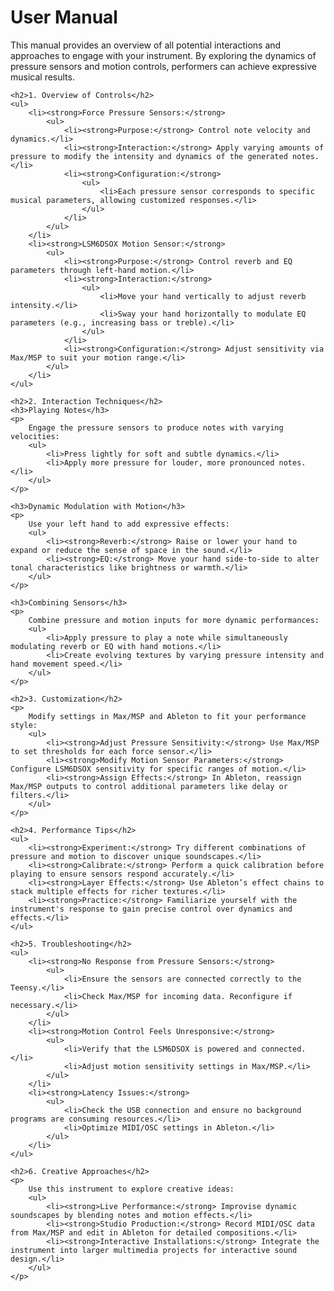 <!DOCTYPE html>
<html lang="en">
<head>
    <meta charset="UTF-8">
    <meta name="viewport" content="width=device-width, initial-scale=1.0">
    <title>User Manual</title>
</head>
<body>
    <h1>User Manual</h1>
    <p>
        This manual provides an overview of all potential interactions and approaches to engage with your instrument. By exploring the dynamics of pressure sensors and motion controls, performers can achieve expressive musical results.
    </p>

    <h2>1. Overview of Controls</h2>
    <ul>
        <li><strong>Force Pressure Sensors:</strong>
            <ul>
                <li><strong>Purpose:</strong> Control note velocity and dynamics.</li>
                <li><strong>Interaction:</strong> Apply varying amounts of pressure to modify the intensity and dynamics of the generated notes.</li>
                <li><strong>Configuration:</strong>
                    <ul>
                        <li>Each pressure sensor corresponds to specific musical parameters, allowing customized responses.</li>
                    </ul>
                </li>
            </ul>
        </li>
        <li><strong>LSM6DSOX Motion Sensor:</strong>
            <ul>
                <li><strong>Purpose:</strong> Control reverb and EQ parameters through left-hand motion.</li>
                <li><strong>Interaction:</strong>
                    <ul>
                        <li>Move your hand vertically to adjust reverb intensity.</li>
                        <li>Sway your hand horizontally to modulate EQ parameters (e.g., increasing bass or treble).</li>
                    </ul>
                </li>
                <li><strong>Configuration:</strong> Adjust sensitivity via Max/MSP to suit your motion range.</li>
            </ul>
        </li>
    </ul>

    <h2>2. Interaction Techniques</h2>
    <h3>Playing Notes</h3>
    <p>
        Engage the pressure sensors to produce notes with varying velocities:
        <ul>
            <li>Press lightly for soft and subtle dynamics.</li>
            <li>Apply more pressure for louder, more pronounced notes.</li>
        </ul>
    </p>

    <h3>Dynamic Modulation with Motion</h3>
    <p>
        Use your left hand to add expressive effects:
        <ul>
            <li><strong>Reverb:</strong> Raise or lower your hand to expand or reduce the sense of space in the sound.</li>
            <li><strong>EQ:</strong> Move your hand side-to-side to alter tonal characteristics like brightness or warmth.</li>
        </ul>
    </p>

    <h3>Combining Sensors</h3>
    <p>
        Combine pressure and motion inputs for more dynamic performances:
        <ul>
            <li>Apply pressure to play a note while simultaneously modulating reverb or EQ with hand motions.</li>
            <li>Create evolving textures by varying pressure intensity and hand movement speed.</li>
        </ul>
    </p>

    <h2>3. Customization</h2>
    <p>
        Modify settings in Max/MSP and Ableton to fit your performance style:
        <ul>
            <li><strong>Adjust Pressure Sensitivity:</strong> Use Max/MSP to set thresholds for each force sensor.</li>
            <li><strong>Modify Motion Sensor Parameters:</strong> Configure LSM6DSOX sensitivity for specific ranges of motion.</li>
            <li><strong>Assign Effects:</strong> In Ableton, reassign Max/MSP outputs to control additional parameters like delay or filters.</li>
        </ul>
    </p>

    <h2>4. Performance Tips</h2>
    <ul>
        <li><strong>Experiment:</strong> Try different combinations of pressure and motion to discover unique soundscapes.</li>
        <li><strong>Calibrate:</strong> Perform a quick calibration before playing to ensure sensors respond accurately.</li>
        <li><strong>Layer Effects:</strong> Use Ableton’s effect chains to stack multiple effects for richer textures.</li>
        <li><strong>Practice:</strong> Familiarize yourself with the instrument's response to gain precise control over dynamics and effects.</li>
    </ul>

    <h2>5. Troubleshooting</h2>
    <ul>
        <li><strong>No Response from Pressure Sensors:</strong>
            <ul>
                <li>Ensure the sensors are connected correctly to the Teensy.</li>
                <li>Check Max/MSP for incoming data. Reconfigure if necessary.</li>
            </ul>
        </li>
        <li><strong>Motion Control Feels Unresponsive:</strong>
            <ul>
                <li>Verify that the LSM6DSOX is powered and connected.</li>
                <li>Adjust motion sensitivity settings in Max/MSP.</li>
            </ul>
        </li>
        <li><strong>Latency Issues:</strong>
            <ul>
                <li>Check the USB connection and ensure no background programs are consuming resources.</li>
                <li>Optimize MIDI/OSC settings in Ableton.</li>
            </ul>
        </li>
    </ul>

    <h2>6. Creative Approaches</h2>
    <p>
        Use this instrument to explore creative ideas:
        <ul>
            <li><strong>Live Performance:</strong> Improvise dynamic soundscapes by blending notes and motion effects.</li>
            <li><strong>Studio Production:</strong> Record MIDI/OSC data from Max/MSP and edit in Ableton for detailed compositions.</li>
            <li><strong>Interactive Installations:</strong> Integrate the instrument into larger multimedia projects for interactive sound design.</li>
        </ul>
    </p>
</body>
</html>
